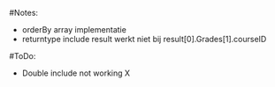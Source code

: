 #Notes:
  - orderBy array implementatie
  - returntype include result werkt niet bij result[0].Grades[1].courseID

#ToDo:
  - Double include not working X



